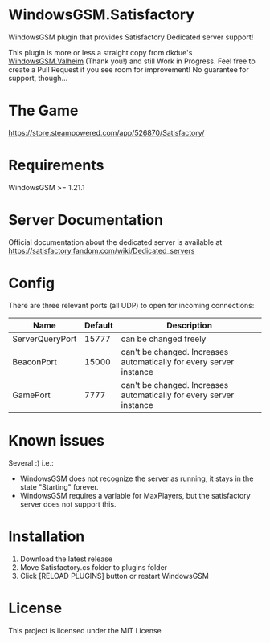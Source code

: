 # WindowsGSM.Satisfactory
WindowsGSM plugin that provides Satisfactory Dedicated server support!

This plugin is more or less a straight copy from dkdue's [WindowsGSM.Valheim](https://github.com/dkdue/WindowsGSM.Valheim) (Thank you!) and still Work in Progress.
Feel free to create a Pull Request if you see room for improvement!
No guarantee for support, though...

# The Game
https://store.steampowered.com/app/526870/Satisfactory/

# Requirements
WindowsGSM >= 1.21.1

# Server Documentation
Official documentation about the dedicated server is available at https://satisfactory.fandom.com/wiki/Dedicated_servers

# Config

There are three relevant ports (all UDP) to open for incoming connections:

| Name |  Default | Description |
| -- |  -- | -- |
| ServerQueryPort | 15777 | can be changed freely |
| BeaconPort | 15000 | can't be changed. Increases automatically for every server instance |
| GamePort | 7777 | can't be changed. Increases automatically for every server instance |

# Known issues

Several :) i.e.:

- WindowsGSM does not recognize the server as running, it stays in the state "Starting" forever.
- WindowsGSM requires a variable for MaxPlayers, but the satisfactory server does not support this.

# Installation
  1. Download the latest release
  2. Move Satisfactory.cs folder to plugins folder
  3. Click [RELOAD PLUGINS] button or restart WindowsGSM

# License
This project is licensed under the MIT License